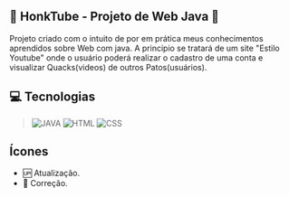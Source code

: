 ##  :duck: HonkTube - Projeto de Web Java :duck:
Projeto criado com o intuito de por em prática meus conhecimentos aprendidos sobre Web com java. A principio se tratará de um site "Estilo Youtube" onde o usuário poderá realizar o cadastro de uma conta e visualizar Quacks(videos) de outros Patos(usuários).

## 💻 Tecnologias 
>![JAVA](https://img.shields.io/badge/Java-ED8B00?style=for-the-badge&logo=java&logoColor=white)
>![HTML](https://img.shields.io/badge/HTML5-E34F26?style=for-the-badge&logo=html5&logoColor=white)
>![CSS](https://img.shields.io/badge/CSS3-1572B6?style=for-the-badge&logo=css3&logoColor=white)

## Ícones
- :up: Atualização.
- :bug: Correção.